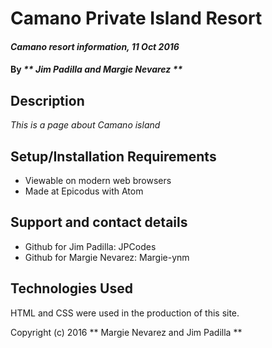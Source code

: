 # Camano Private Island Resort

#### _Camano resort information, 11 Oct 2016_

#### By _** Jim Padilla and Margie Nevarez **_

## Description

_This is a page about Camano island_

## Setup/Installation Requirements

* Viewable on modern web browsers
* Made at Epicodus with Atom

## Support and contact details

* Github for Jim Padilla: JPCodes
* Github for Margie Nevarez: Margie-ynm

## Technologies Used

HTML and CSS were used in the production of this site.

Copyright (c) 2016 ** Margie Nevarez and Jim Padilla **
